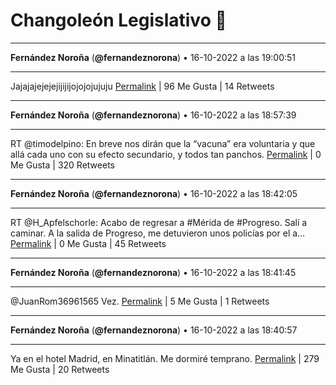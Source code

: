 # Changoleón Legislativo 🙈
*****
**Fernández Noroña** (**@fernandeznorona**) • 16-10-2022 a las 19:00:51
*****
Jajajajejejejijijijojojojujuju
[Permalink](https://twitter.com/fernandeznorona/status/1581842651430629376) | 96 Me Gusta | 14 Retweets
*****
**Fernández Noroña** (**@fernandeznorona**) • 16-10-2022 a las 18:57:39
*****
RT @timodelpino: En breve nos dirán que la “vacuna” era voluntaria y que allá cada uno con su efecto secundario, y todos tan panchos.
[Permalink](https://twitter.com/fernandeznorona/status/1581841843083350017) | 0 Me Gusta | 320 Retweets
*****
**Fernández Noroña** (**@fernandeznorona**) • 16-10-2022 a las 18:42:05
*****
RT @H_Apfelschorle: Acabo de regresar a #Mérida de #Progreso. Salí a caminar. A la salida de Progreso, me detuvieron unos policías por el a…
[Permalink](https://twitter.com/fernandeznorona/status/1581837926060523520) | 0 Me Gusta | 45 Retweets
*****
**Fernández Noroña** (**@fernandeznorona**) • 16-10-2022 a las 18:41:45
*****
@JuanRom36961565 Vez.
[Permalink](https://twitter.com/fernandeznorona/status/1581837843735154690) | 5 Me Gusta | 1 Retweets
*****
**Fernández Noroña** (**@fernandeznorona**) • 16-10-2022 a las 18:40:57
*****
Ya en el hotel Madrid, en Minatitlán. Me dormiré temprano.
[Permalink](https://twitter.com/fernandeznorona/status/1581837640415879168) | 279 Me Gusta | 20 Retweets